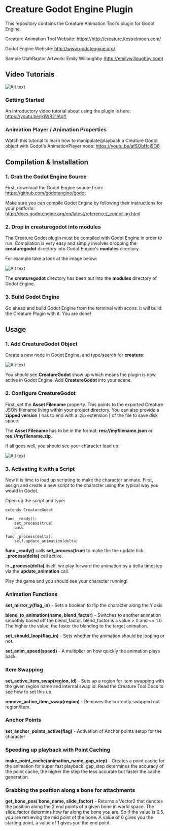 # Creature Godot Engine Plugin

This repository contains the Creature Animation Tool's plugin for Godot Engine. 

Creature Animation Tool Website: https://http://creature.kestrelmoon.com/

Godot Engine Website:
http://www.godotengine.org/


Sample UtahRaptor Artwork: Emily Willoughby (http://emilywilloughby.com) 

## Video Tutorials

![Alt text](https://github.com/kestrelm/Creature_Godot/blob/master/splash.png)

### Getting Started
An introductory video tutorial about using the plugin is here:
https://youtu.be/jkjWR21lAqY

### Animation Player / Animation Properties
Watch this tutorial to learn how to manipulate/playback a Creature Godot object with Godot's AnimationPlayer node:
https://youtu.be/afSObHcj9O8




## Compilation & Installation

### 1. Grab the Godot Engine Source
First, download the Godot Engine source from:
https://github.com/godotengine/godot

Make sure you can compile Godot Engine by following their instructions for your platform:
http://docs.godotengine.org/en/latest/reference/_compiling.html

### 2. Drop in creaturegodot into modules 
The Creature Godot plugin must be compiled with Godot Engine in order to run. Compilation is very easy and simply involves dropping the **creaturegodot** directory into Godot Engine's **modules** directory.

For example take a look at the image below:

![Alt text](https://github.com/kestrelm/Creature_Godot/blob/master/godot-docs1.png)

The **creaturegodot** directory has been put into the **modules** directory of Godot Engine.

### 3. Build Godot Engine
Go ahead and build Godot Engine from the terminal with 
scons. It will build the Creature Plugin with it. You are done!

## Usage

### 1. Add CreatureGodot Object
Create a new node in Godot Engine, and type/search for **creature**:

![Alt text](https://github.com/kestrelm/Creature_Godot/blob/master/godot-docs2.png)

You should see **CreatureGodot** show up which means the plugin is now active in Godot Engine. Add **CreatureGodot** into your scene.

### 2. Configure CreatureGodot
First, set the **Asset Filename** property. This points to the exported Creature JSON filename living within your project directory. You can also provide a **zipped version** ( has to end with a .zip extension ) of the file to save disk space.

The **Asset Filename** has to be in the format: **res://myfilename.json** or **res://myfilename.zip**.

If all goes well, you should see your character load up:

![Alt text](https://github.com/kestrelm/Creature_Godot/blob/master/godot-docs3.png)

### 3. Activating it with a Script
Now it is time to load up scripting to make the character animate.
First, assign and create a new script to the character using the typical way you would in Godot.

Open up the script and type:

	extends CreatureGodot

	func _ready():
		set_process(true)
		pass

	func _process(delta):
		self.update_animation(delta)


**func _ready()** calls **set_process(true)** to make the the update tick **_process(delta)** call active.

In **_process(delta)** itself, we play forward the animation by a delta timestep via the **update_animation** call.

Play the game and you should see your character running!

### Animation Functions
**set_mirror_y(flag_in)** - Sets a boolean to flip the character along the Y axis

**blend_to_animation(name, blend_factor)** - Switches to another animation smoothly based off the blend_factor. blend_factor is a value > 0 and <= 1.0. The higher the value, the faster the blending to the target animation.

**set_should_loop(flag_in)** - Sets whether the animation should be looping or not.

**set_anim_speed(speed)** - A multiplier on how quickly the animation plays back.

### Item Swapping
**set_active_item_swap(region, id)** - Sets up a region for item swapping with the given region name and internal swap id. Read the Creature Tool Docs to see how to set this up.

**remove_active_item_swap(region)** - Removes the currently swapped out region/item.

### Anchor Points
**set_anchor_points_active(flag)** - Activation of Anchor points setup for the character

### Speeding up playback with Point Caching
**make_point_cache(animation_name, gap_step)** - Creates a point cache for the animation for super fast playback. gap_step determines the accuracy of the point cache, the higher the step the less accurate but faster the cache generation.

### Grabbing the position along a bone for attachments
**get_bone_pos( bone_name, slide_factor)** - Returns a Vector2 that denotes the position along the 2 end points of a given bone in world space. The slide_factor determins how far along the bone you are. So if the value is 0.5, you are retrieving the mid point of the bone. A value of 0 gives you the starting point, a value of 1 gives you the end point.

